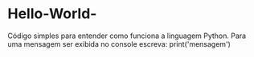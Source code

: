 # Hello-World-
Código simples para entender como funciona a linguagem Python.
Para uma mensagem ser exibida no console escreva: print('mensagem')
